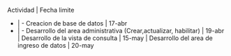 Actividad | Fecha limite
- | -
Creacion de base de datos | 17-abr
- | -
Desarrollo del area administrativa (Crear,actualizar, habilitar)  | 19-abr
 | 
Desarrollo de la vista de consulta   | 15-may
 | 
Desarrollo del area de ingreso de datos  | 20-may
